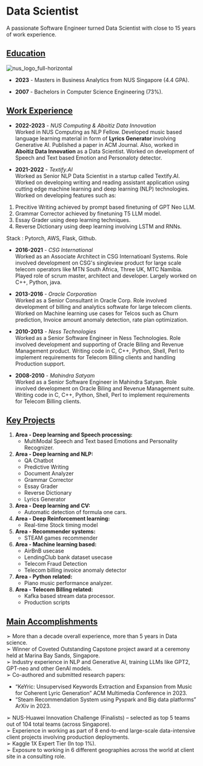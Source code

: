 # Data Scientist 

A passionate Software Engineer turned Data Scientist with close to 15 years of work experience.

## <ins>Education</ins>
![nus_logo_full-horizontal](https://github.com/netgvarun2012/portfolio/assets/93938450/45493d1d-a0cd-42f4-bac2-647adaadc8e3)  
- **2023** - Masters in Business Analytics from NUS Singapore (4.4 GPA).

- **2007** - Bachelors in Computer Science Engineering (73%).

## <ins>Work Experience</ins>

- **2022-2023** - *NUS Computing & Aboitiz Data Innovation*  
Worked in NUS Computing as NLP Fellow. Developed music based language learning material in form of **Lyrics Generator** involving Generative AI. Published a paper in ACM Journal. Also, worked in **Aboitiz Data Innovation** as a Data Scientist. Worked on development of Speech and Text based Emotion and Personaloty detector.

- **2021-2022** - *Textify.AI*  
Worked as Senior NLP Data Scientist in a startup called Textify.AI. Worked on developing writing and reading assistant application using cutting edge machine learning and deep learning (NLP) technologies.  Worked on developing features such as:
1. Precitive Writing achieved by prompt based finetuning of GPT Neo LLM.
2. Grammar Corrector achieved by finetuning T5 LLM model.
3. Essay Grader using deep learning techniques.
4. Reverse Dictionary using deep learning involving LSTM and RNNs.
  
Stack : Pytorch, AWS, Flask, Github.

- **2016-2021** - *CSG International*  
Worked as an Associate Architect in CSG Internatioanl Systems. Role involved development on CSG's singleview product for large scale telecom operators like MTN South Africa, Three UK, MTC Namibia. Played role of scrum master, architect and developer. Largely worked on C++, Python, java.

- **2013-2016** - *Oracle Corporation*  
Worked as a Senior Consultant in Oracle Corp. Role involved development of billing and analytics softwate for large telecom clients. Worked on Machine learning use cases for Telcos such as Churn prediction, Invoice amount anomaly detection, rate plan optimization.

- **2010-2013** - *Ness Technologies*  
Worked as a Senior Software Engineer in Ness Technologies. Role involved development and supporting of Oracle Biling and Revenue Management product. Writing code in C, C++, Python, Shell, Perl to implement requirements for Telecom Billing clients and handling Production support.

- **2008-2010** - *Mahindra Satyam*  
Worked as a Senior Software Engineer in Mahindra Satyam. Role involved development on Oracle Biling and Revenue Management suite. Writing code in C, C++, Python, Shell, Perl to implement requirements for Telecom Billing clients.

## <ins>Key Projects</ins>
1. **Area - Deep learning and Speech processing:**  
   - MultiModal Speech and Text based Emotions and Personality Recognizer.
3. **Area - Deep learning and NLP:**  
   - QA Chatbot
   - Predictive Writing
   - Document Analyzer
   - Grammar Corrector
   - Essay Grader
   - Reverse Dictionary
   - Lyrics Generator
5. **Area - Deep learning and CV:**  
   - Automatic detection of formula one cars.
7. **Area - Deep Reinforcement learning:**  
   - Real-time Stock timing model
9. **Area - Recommender systems:**  
    - STEAM games recommender
11. **Area - Machine learning based:**  
    - AirBnB usecase
    - LendingClub bank dataset usecase
    - Telecom Fraud Detection
    - Telecom billing invoice anomaly detector
13. **Area - Python related:**  
    - Piano music performance analyzer.
15. **Area - Telecom Billing related:**  
    - Kafka based stream data processor.
    - Production scripts
    
   
## <ins>Main Accomplishments</ins>
➢ More than a decade overall experience, more than 5 years in Data science.  
➢ Winner of Coveted Outstanding Capstone project award at a ceremony held at Marina Bay Sands, Singapore.  
➢ Industry experience in NLP and Generative AI, training LLMs like GPT2, GPT-neo and other GenAI models.  
➢ Co-authored and submitted research papers:  
  - “KeYric: Unsupervised Keywords Extraction and Expansion from Music for Coherent Lyric Generation” ACM Multimedia Conference in 2023.
  - “Steam Recommendation System using Pyspark and Big data platforms” ArXiv in 2023.
    
➢ NUS-Huawei Innovation Challenge (Finalists) – selected as top 5 teams out of 104 total teams (across Singapore).  
➢ Experience in working as part of 8 end-to-end large-scale data-intensive client projects involving production deployments.  
➢ Kaggle 1X Expert Tier (In top 1%).  
➢ Exposure to working in 6 different geographies across the world at client site in a consulting role.
